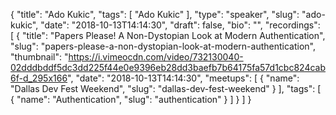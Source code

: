 {
  "title": "Ado Kukic",
  "tags": [
    "Ado Kukic"
  ],
  "type": "speaker",
  "slug": "ado-kukic",
  "date": "2018-10-13T14:14:30",
  "draft": false,
  "bio": "",
  "recordings": [
    {
      "title": "Papers Please! A Non-Dystopian Look at Modern Authentication",
      "slug": "papers-please-a-non-dystopian-look-at-modern-authentication",
      "thumbnail": "https://i.vimeocdn.com/video/732130040-02dddbddf5dc3dd225f44e0e9396eb28dd3baefb7b64175fa57d1cbc824cab6f-d_295x166",
      "date": "2018-10-13T14:14:30",
      "meetups": [
        {
          "name": "Dallas Dev Fest Weekend",
          "slug": "dallas-dev-fest-weekend"
        }
      ],
      "tags": [
        {
          "name": "Authentication",
          "slug": "authentication"
        }
      ]
    }
  ]
}